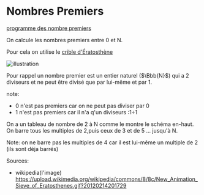# Nombres Premiers

[programme des nombre premiers](https://github.com/RedMoskitoC/NombresPremiers/blob/main/nomprem3.py)

On calcule les nombres premiers entre 0 et N.

Pour cela on utilise le [crible d'Ératosthène](https://fr.wikipedia.org/wiki/Crible_d%27%C3%89ratosth%C3%A8ne)

![illustration](https://upload.wikimedia.org/wikipedia/commons/8/8c/New_Animation_Sieve_of_Eratosthenes.gif?20120214201729)

Pour rappel un nombre premier est un entier naturel ($\Bbb{N}$) qui a 2 diviseurs et ne peut être divisé que par lui-même et par 1.

note:

- 0 n'est pas premiers car on ne peut pas diviser par 0
- 1 n'est pas premiers car il n'a q'un diviseurs :1÷1

On a un tableau de nombre de 2 à N comme le montre le schéma en-haut.
On barre tous les multiples de 2,puis ceux de 3 et de 5 ... jusqu'à N.

Note: on ne barre pas les multiples de 4 car il est lui-même un multiple de 2 (ils sont déja barrés)

Sources: 

- wikipedia(l'image)
https://upload.wikimedia.org/wikipedia/commons/8/8c/New_Animation_Sieve_of_Eratosthenes.gif?20120214201729